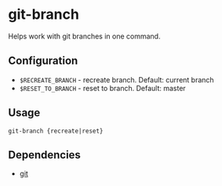 # git-branch

Helps work with git branches in one command.


## Configuration

* `$RECREATE_BRANCH` - recreate branch. Default: current branch
* `$RESET_TO_BRANCH` - reset to branch. Default: master


## Usage

`git-branch {recreate|reset}`


## Dependencies

* [git](https://git-scm.com)
